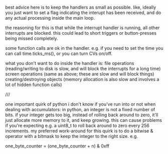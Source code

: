 best advice here is to keep the handlers as small as possible. like, ideally you just want to set a flag indicating the interupt has been received, and do any actual processing inside the main loop.

the reasoning for this is that while the interrupt handler is running, all other interrupts are blocked. this could lead to short triggers or button-presses being missed completely.

some function calls are ok in the handler. e.g. if you need to set the time you can call time.ticks_ms(), or you can turn CVs on/off.

what you don't want to do inside the handler is:
file operations (reading/writing to disk is slow, and will block the interrupts for a long time)
screen operations (same as above; these are slow and will block things)
creating/destroying objects (memory allocation is also slow and involves a lot of hidden function calls)

///

one important quirk of python i don't know if you've run into or not when dealing with accumulators: in python, an integer is not a fixed number of bits. if your integer gets too big, instead of rolling back around to zero, it'll just allocate more memory to it, and keep growing. this can cause problems if you're expecting e.g. a uint8_t to roll back around to zero every 256 increments.
my preferred work-around for this quirk is to do a bitwise & operator with a bitmask to keep the integer to the right size. e.g.

one_byte_counter = (one_byte_counter + n) & 0xff

